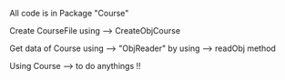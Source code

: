 All code is in Package "Course"

Create CourseFile using --> CreateObjCourse 

Get data of Course using --> "ObjReader" by using --> readObj method


Using Course --> to do anythings !!
